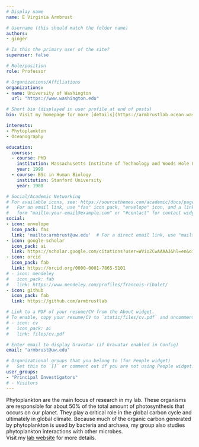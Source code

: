 ```yaml
---
# Display name
name: E Virginia Armbrust

# Username (this should match the folder name)
authors:
- ginger

# Is this the primary user of the site?
superuser: false

# Role/position
role: Professor

# Organizations/Affiliations
organizations:
- name: University of Washington
  url: "https://www.washington.edu"

# Short bio (displayed in user profile at end of posts)
bio: Visit my homepage for more [details](https://armbrustlab.ocean.washington.edu/people/armbrust/)

interests:
- Phytoplankton
- Oceanography

education:
  courses:
  - course: PhD
    institution: Massachusetts Institute of Technology and Woods Hole Oceanographic Institution
    year: 1990
  - course: BSc in Human Biology
    institution: Stanford University
    year: 1980

# Social/Academic Networking
# For available icons, see: https://sourcethemes.com/academic/docs/page-builder/#icons
#   For an email link, use "fas" icon pack, "envelope" icon, and a link in the
#   form "mailto:your-email@example.com" or "#contact" for contact widget.
social:
- icon: envelope
  icon_pack: fas
  link: 'mailto:armbrust@uw.edu'  # For a direct email link, use "mailto:test@example.org".
- icon: google-scholar
  icon_pack: ai
  link: https://scholar.google.com/citations?user=WVioZCwAAAAJ&hl=en&oi=ao
- icon: orcid
  icon_pack: fab
  link: https://orcid.org/0000-0001-7865-5101
# - icon: mendeley
#   icon_pack: fab
#   link: https://www.mendeley.com/profiles/francois-ribalet/  
- icon: github
  icon_pack: fab
  link: https://github.com/armbrustlab 

# Link to a PDF of your resume/CV from the About widget.
# To enable, copy your resume/CV to `static/files/cv.pdf` and uncomment the lines below.
# - icon: cv
#   icon_pack: ai
#   link: files/cv.pdf

# Enter email to display Gravatar (if Gravatar enabled in Config)
email: "armbrust@uw.edu"

# Organizational groups that you belong to (for People widget)
#   Set this to `[]` or comment out if you are not using People widget.
user_groups:
- "Principal Investigators"
# - Visitors
---
```

Phytoplankton are the main focus of research in my lab. These organisms are responsible for about 50% of the total amount of photosynthesis that occurs on our planet. They play a critical role in the global carbon cycle and ultimately in global climate. Because much of the organic carbon generated by phytoplankton is used by bacteria and archaea, my group also studies phytoplankton interactions with other microbes.<br/>
Visit my [lab website](https://armbrustlab.ocean.washington.edu/people/armbrust/) for more details.
